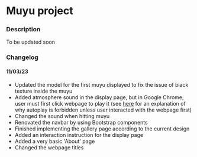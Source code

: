 # Muyu project

### Description 
To be updated soon

### Changelog
#### 11/03/23
* Updated the model for the first muyu displayed to fix the issue of black texture inside the muyu
* Added atmosphere sound in the display page, but in Google Chrome, user must first click webpage to play it (see [here](https://developer.chrome.com/blog/autoplay/) for an explanation of why autoplay is forbidden unless user interacted with the webpage first)
* Changed the sound when hitting muyu
* Renovated the navbar by using Bootstrap components
* Finished implementing the gallery page according to the current design
* Added an interaction instruction for the display page
* Added a very basic 'About' page
* Changed the webpage titles